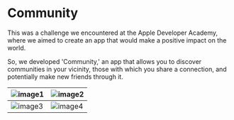 # Community

This was a challenge we encountered at the Apple Developer Academy, where we aimed to create an app that would make a positive impact on the world.

So, we developed 'Community,' an app that allows you to discover communities in your vicinity, those with which you share a connection, and potentially make new friends through it.

| ![image1](https://github.com/lucasfranciscosp/CTFs/assets/87513778/50d76b8b-7989-4354-a453-89fb98fb2a5e) | ![image2](https://github.com/lucasfranciscosp/CTFs/assets/87513778/ad8c18a4-5774-4e65-9e92-e1d35be5fd8f) |
| --- | --- |
| ![image3](https://github.com/lucasfranciscosp/PercyJackson/assets/87513778/65efed42-5a0a-4d77-9141-a0f285b4a141) | ![image4](https://github.com/lucasfranciscosp/CTFs/assets/87513778/ed154ab3-908d-4bc5-bb88-43cad54fb8fc) |




